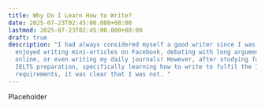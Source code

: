 ```yaml
---
title: Why Do I Learn How to Write?
date: 2025-07-23T02:45:00.000+08:00
lastmod: 2025-07-23T02:45:00.000+08:00
draft: true
description: "I had always considered myself a good writer since I was a kid. I
  enjoyed writing mini-articles on Facebook, debating with long arguments
  online, or even writing my daily journals! However, after studying for my
  IELTS preparation, specifically learning how to write to fulfil the IELTS
  requirements, it was clear that I was not. "
---
```

Placeholder
